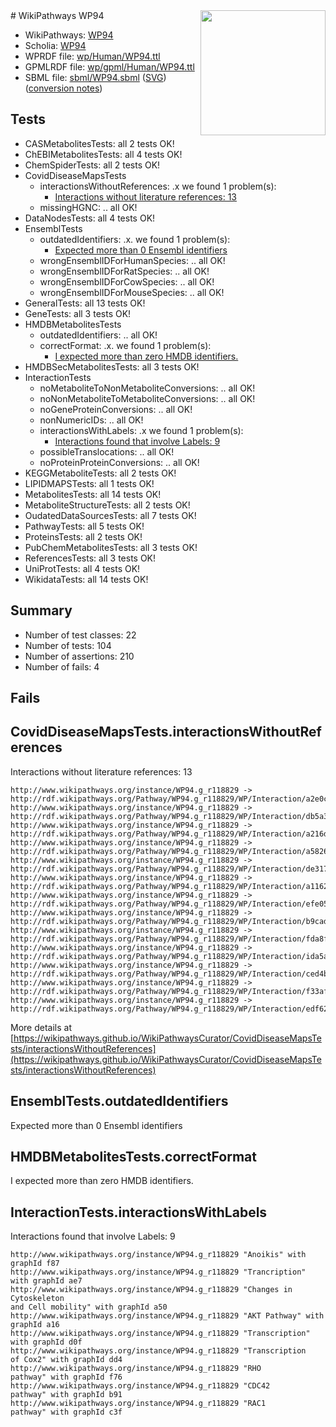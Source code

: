 <img style="float: right; width: 200px" src="../logo.png" />
# WikiPathways WP94

* WikiPathways: [WP94](https://identifiers.org/wikipathways:WP94)
* Scholia: [WP94](https://scholia.toolforge.org/wikipathways/WP94)
* WPRDF file: [wp/Human/WP94.ttl](../wp/Human/WP94.ttl)
* GPMLRDF file: [wp/gpml/Human/WP94.ttl](../wp/gpml/Human/WP94.ttl)
* SBML file: [sbml/WP94.sbml](../sbml/WP94.sbml) ([SVG](../sbml/WP94.svg)) ([conversion notes](../sbml/WP94.txt))

## Tests
* CASMetabolitesTests: all 2 tests OK!
* ChEBIMetabolitesTests: all 4 tests OK!
* ChemSpiderTests: all 2 tests OK!
* CovidDiseaseMapsTests
    * interactionsWithoutReferences: .x we found 1 problem(s):
        * [Interactions without literature references: 13](#9701cce4)
    * missingHGNC: .. all OK!
* DataNodesTests: all 4 tests OK!
* EnsemblTests
    * outdatedIdentifiers: .x. we found 1 problem(s):
        * [Expected more than 0 Ensembl identifiers](#f44398b7)
    * wrongEnsemblIDForHumanSpecies: .. all OK!
    * wrongEnsemblIDForRatSpecies: .. all OK!
    * wrongEnsemblIDForCowSpecies: .. all OK!
    * wrongEnsemblIDForMouseSpecies: .. all OK!
* GeneralTests: all 13 tests OK!
* GeneTests: all 3 tests OK!
* HMDBMetabolitesTests
    * outdatedIdentifiers: .. all OK!
    * correctFormat: .x. we found 1 problem(s):
        * [I expected more than zero HMDB identifiers.](#ad154c1e)
* HMDBSecMetabolitesTests: all 3 tests OK!
* InteractionTests
    * noMetaboliteToNonMetaboliteConversions: .. all OK!
    * noNonMetaboliteToMetaboliteConversions: .. all OK!
    * noGeneProteinConversions: .. all OK!
    * nonNumericIDs: .. all OK!
    * interactionsWithLabels: .x we found 1 problem(s):
        * [Interactions found that involve Labels: 9](#630d2680)
    * possibleTranslocations: .. all OK!
    * noProteinProteinConversions: .. all OK!
* KEGGMetaboliteTests: all 2 tests OK!
* LIPIDMAPSTests: all 1 tests OK!
* MetabolitesTests: all 14 tests OK!
* MetaboliteStructureTests: all 2 tests OK!
* OudatedDataSourcesTests: all 7 tests OK!
* PathwayTests: all 5 tests OK!
* ProteinsTests: all 2 tests OK!
* PubChemMetabolitesTests: all 3 tests OK!
* ReferencesTests: all 3 tests OK!
* UniProtTests: all 4 tests OK!
* WikidataTests: all 14 tests OK!


## Summary

* Number of test classes: 22
* Number of tests: 104
* Number of assertions: 210
* Number of fails: 4

## Fails

<a name="9701cce4" />

## CovidDiseaseMapsTests.interactionsWithoutReferences

Interactions without literature references: 13
```
http://www.wikipathways.org/instance/WP94.g_r118829 -> http://rdf.wikipathways.org/Pathway/WP94.g_r118829/WP/Interaction/a2e0c
http://www.wikipathways.org/instance/WP94.g_r118829 -> http://rdf.wikipathways.org/Pathway/WP94.g_r118829/WP/Interaction/db5a3
http://www.wikipathways.org/instance/WP94.g_r118829 -> http://rdf.wikipathways.org/Pathway/WP94.g_r118829/WP/Interaction/a216d
http://www.wikipathways.org/instance/WP94.g_r118829 -> http://rdf.wikipathways.org/Pathway/WP94.g_r118829/WP/Interaction/a5826
http://www.wikipathways.org/instance/WP94.g_r118829 -> http://rdf.wikipathways.org/Pathway/WP94.g_r118829/WP/Interaction/de317
http://www.wikipathways.org/instance/WP94.g_r118829 -> http://rdf.wikipathways.org/Pathway/WP94.g_r118829/WP/Interaction/a1162
http://www.wikipathways.org/instance/WP94.g_r118829 -> http://rdf.wikipathways.org/Pathway/WP94.g_r118829/WP/Interaction/efe05
http://www.wikipathways.org/instance/WP94.g_r118829 -> http://rdf.wikipathways.org/Pathway/WP94.g_r118829/WP/Interaction/b9cad
http://www.wikipathways.org/instance/WP94.g_r118829 -> http://rdf.wikipathways.org/Pathway/WP94.g_r118829/WP/Interaction/fda8f
http://www.wikipathways.org/instance/WP94.g_r118829 -> http://rdf.wikipathways.org/Pathway/WP94.g_r118829/WP/Interaction/ida5af703f
http://www.wikipathways.org/instance/WP94.g_r118829 -> http://rdf.wikipathways.org/Pathway/WP94.g_r118829/WP/Interaction/ced4b
http://www.wikipathways.org/instance/WP94.g_r118829 -> http://rdf.wikipathways.org/Pathway/WP94.g_r118829/WP/Interaction/f33af
http://www.wikipathways.org/instance/WP94.g_r118829 -> http://rdf.wikipathways.org/Pathway/WP94.g_r118829/WP/Interaction/edf62
```

More details at [https://wikipathways.github.io/WikiPathwaysCurator/CovidDiseaseMapsTests/interactionsWithoutReferences](https://wikipathways.github.io/WikiPathwaysCurator/CovidDiseaseMapsTests/interactionsWithoutReferences)

<a name="f44398b7" />

## EnsemblTests.outdatedIdentifiers

Expected more than 0 Ensembl identifiers
<a name="ad154c1e" />

## HMDBMetabolitesTests.correctFormat

I expected more than zero HMDB identifiers.
<a name="630d2680" />

## InteractionTests.interactionsWithLabels

Interactions found that involve Labels: 9
```
http://www.wikipathways.org/instance/WP94.g_r118829 "Anoikis" with graphId f87
http://www.wikipathways.org/instance/WP94.g_r118829 "Trancription" with graphId ae7
http://www.wikipathways.org/instance/WP94.g_r118829 "Changes in Cytoskeleton
and Cell mobility" with graphId a50
http://www.wikipathways.org/instance/WP94.g_r118829 "AKT Pathway" with graphId a16
http://www.wikipathways.org/instance/WP94.g_r118829 "Transcription" with graphId d0f
http://www.wikipathways.org/instance/WP94.g_r118829 "Transcription
of Cox2" with graphId dd4
http://www.wikipathways.org/instance/WP94.g_r118829 "RHO
pathway" with graphId f76
http://www.wikipathways.org/instance/WP94.g_r118829 "CDC42
pathway" with graphId b91
http://www.wikipathways.org/instance/WP94.g_r118829 "RAC1
pathway" with graphId c3f
```

